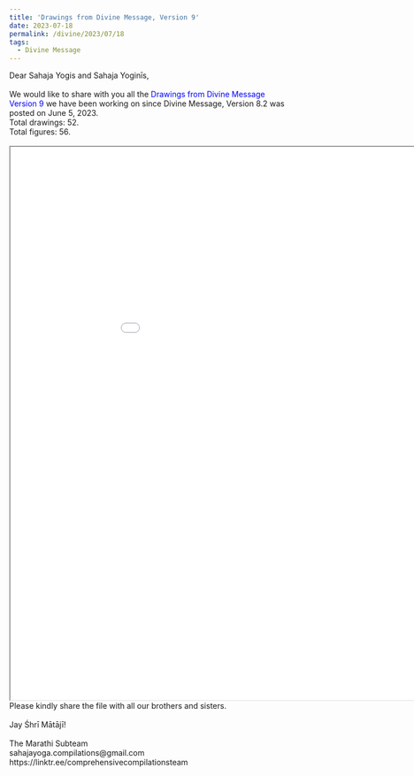 ```yaml
---
title: 'Drawings from Divine Message, Version 9'
date: 2023-07-18
permalink: /divine/2023/07/18
tags:
  - Divine Message
---
```


<p>
Dear Sahaja Yogis and Sahaja Yoginīs,<br>
<br>
We would like to share with you all the <font color="blue">Drawings from Divine Message Version 9</font> we have been working on since Divine Message, Version 8.2 was posted on June 5, 2023.<br>
Total drawings: 52.<br>
Total figures: 56.<br>
<br>

<iframe src="/pdf/?usedownload=true#/files/Drawings_from_Divine_Message_Version_9.pdf" width="1000px" height="1000px"></iframe>

<br>
Please kindly share the file with all our brothers and sisters.<br>
<br>
Jay Śhrī Mātājī!<br>
<br>
The Marathi Subteam<br>
sahajayoga.compilations@gmail.com<br>
https://linktr.ee/comprehensivecompilationsteam<br>
</p>